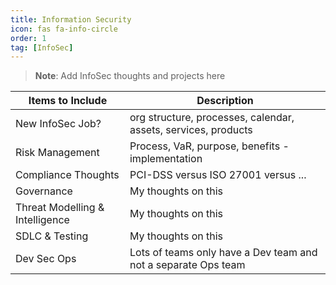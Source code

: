 ```yaml
---
title: Information Security
icon: fas fa-info-circle
order: 1
tag: [InfoSec]
---
```


> **Note**: Add InfoSec thoughts and projects here

| Items to Include | Description |
| ------ | ----------- |
| New InfoSec Job? | org structure, processes, calendar, assets, services, products |
| Risk Management | Process, VaR, purpose, benefits - implementation |
| Compliance Thoughts | PCI-DSS versus ISO 27001 versus ... |
| Governance | My thoughts on this |
| Threat Modelling & Intelligence | My thoughts on this |
| SDLC & Testing | My thoughts on this |
| Dev Sec Ops | Lots of teams only have a Dev team and not a separate Ops team |
